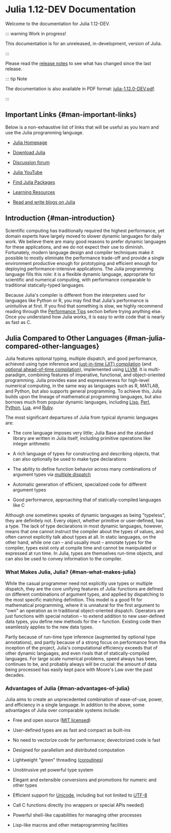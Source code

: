 
# Julia 1.12-DEV Documentation

Welcome to the documentation for Julia 1.12-DEV.

::: warning Work in progress!

This documentation is for an unreleased, in-development, version of Julia.

:::

Please read the [release notes](NEWS.md) to see what has changed since the last release.

::: tip Note

The documentation is also available in PDF format: [julia-1.12.0-DEV.pdf](https://raw.githubusercontent.com/JuliaLang/docs.julialang.org/assets/julia-1.12.0-DEV.pdf).

:::

## Important Links {#man-important-links}

Below is a non-exhaustive list of links that will be useful as you learn and use the Julia programming language.
- [Julia Homepage](https://julialang.org)
  
- [Download Julia](https://julialang.org/downloads/)
  
- [Discussion forum](https://discourse.julialang.org)
  
- [Julia YouTube](https://www.youtube.com/user/JuliaLanguage)
  
- [Find Julia Packages](https://julialang.org/packages/)
  
- [Learning Resources](https://julialang.org/learning/)
  
- [Read and write blogs on Julia](https://forem.julialang.org)
  

## Introduction {#man-introduction}

Scientific computing has traditionally required the highest performance, yet domain experts have largely moved to slower dynamic languages for daily work. We believe there are many good reasons to prefer dynamic languages for these applications, and we do not expect their use to diminish. Fortunately, modern language design and compiler techniques make it possible to mostly eliminate the performance trade-off and provide a single environment productive enough for prototyping and efficient enough for deploying performance-intensive applications. The Julia programming language fills this role: it is a flexible dynamic language, appropriate for scientific and numerical computing, with performance comparable to traditional statically-typed languages.

Because Julia&#39;s compiler is different from the interpreters used for languages like Python or R, you may find that Julia&#39;s performance is unintuitive at first. If you find that something is slow, we highly recommend reading through the [Performance Tips](/manual/performance-tips#man-performance-tips) section before trying anything else. Once you understand how Julia works, it is easy to write code that is nearly as fast as C.

## Julia Compared to Other Languages {#man-julia-compared-other-languages}

Julia features optional typing, multiple dispatch, and good performance, achieved using type inference and [just-in-time (JIT) compilation](https://en.wikipedia.org/wiki/Just-in-time_compilation) (and [optional ahead-of-time compilation](https://github.com/JuliaLang/PackageCompiler.jl)), implemented using [LLVM](https://en.wikipedia.org/wiki/Low_Level_Virtual_Machine). It is multi-paradigm, combining features of imperative, functional, and object-oriented programming. Julia provides ease and expressiveness for high-level numerical computing, in the same way as languages such as R, MATLAB, and Python, but also supports general programming. To achieve this, Julia builds upon the lineage of mathematical programming languages, but also borrows much from popular dynamic languages, including [Lisp](https://en.wikipedia.org/wiki/Lisp_(programming_language)), [Perl](https://en.wikipedia.org/wiki/Perl_(programming_language)), [Python](https://en.wikipedia.org/wiki/Python_(programming_language)), [Lua](https://en.wikipedia.org/wiki/Lua_(programming_language)), and [Ruby](https://en.wikipedia.org/wiki/Ruby_(programming_language)).

The most significant departures of Julia from typical dynamic languages are:
- The core language imposes very little; Julia Base and the standard library are written in Julia itself, including primitive operations like integer arithmetic
  
- A rich language of types for constructing and describing objects, that can also optionally be used to make type declarations
  
- The ability to define function behavior across many combinations of argument types via [multiple dispatch](https://en.wikipedia.org/wiki/Multiple_dispatch)
  
- Automatic generation of efficient, specialized code for different argument types
  
- Good performance, approaching that of statically-compiled languages like C
  

Although one sometimes speaks of dynamic languages as being &quot;typeless&quot;, they are definitely not. Every object, whether primitive or user-defined, has a type. The lack of type declarations in most dynamic languages, however, means that one cannot instruct the compiler about the types of values, and often cannot explicitly talk about types at all. In static languages, on the other hand, while one can – and usually must – annotate types for the compiler, types exist only at compile time and cannot be manipulated or expressed at run time. In Julia, types are themselves run-time objects, and can also be used to convey information to the compiler.

### What Makes Julia, Julia? {#man-what-makes-julia}

While the casual programmer need not explicitly use types or multiple dispatch, they are the core unifying features of Julia: functions are defined on different combinations of argument types, and applied by dispatching to the most specific matching definition. This model is a good fit for mathematical programming, where it is unnatural for the first argument to &quot;own&quot; an operation as in traditional object-oriented dispatch. Operators are just functions with special notation – to extend addition to new user-defined data types, you define new methods for the `+` function. Existing code then seamlessly applies to the new data types.

Partly because of run-time type inference (augmented by optional type annotations), and partly because of a strong focus on performance from the inception of the project, Julia&#39;s computational efficiency exceeds that of other dynamic languages, and even rivals that of statically-compiled languages. For large scale numerical problems, speed always has been, continues to be, and probably always will be crucial: the amount of data being processed has easily kept pace with Moore&#39;s Law over the past decades.

### Advantages of Julia {#man-advantages-of-julia}

Julia aims to create an unprecedented combination of ease-of-use, power, and efficiency in a single language. In addition to the above, some advantages of Julia over comparable systems include:
- Free and open source ([MIT licensed](https://github.com/JuliaLang/julia/blob/master/LICENSE.md))
  
- User-defined types are as fast and compact as built-ins
  
- No need to vectorize code for performance; devectorized code is fast
  
- Designed for parallelism and distributed computation
  
- Lightweight &quot;green&quot; threading ([coroutines](https://en.wikipedia.org/wiki/Coroutine))
  
- Unobtrusive yet powerful type system
  
- Elegant and extensible conversions and promotions for numeric and other types
  
- Efficient support for [Unicode](https://en.wikipedia.org/wiki/Unicode), including but not limited to [UTF-8](https://en.wikipedia.org/wiki/UTF-8)
  
- Call C functions directly (no wrappers or special APIs needed)
  
- Powerful shell-like capabilities for managing other processes
  
- Lisp-like macros and other metaprogramming facilities
  
